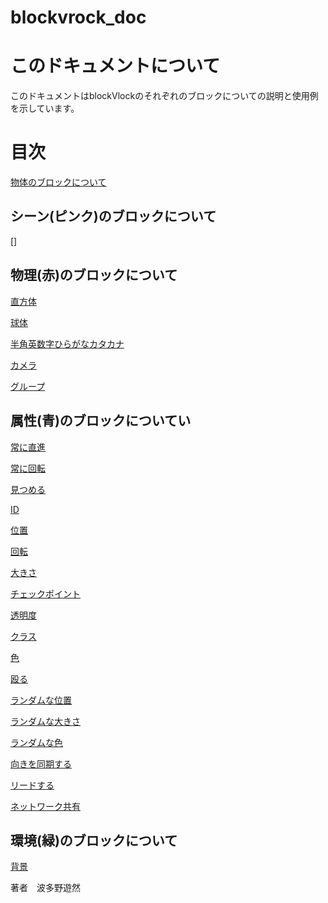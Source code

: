 # blockvrock_doc

# このドキュメントについて
このドキュメントはblockVlockのそれぞれのブロックについての説明と使用例を示しています。
# 目次

[物体のブロックについて](./01entity.md)

## シーン(ピンク)のブロックについて
[]


## 物理(赤)のブロックについて

[直方体](./redblock/rectangular.md)

[球体](./redblock/sphere.md)

[半角英数字ひらがなカタカナ](./redblock/character.md)

[カメラ](./redblock/camera.md)

[グループ](./redblock/group.md)

## 属性(青)のブロックについてい

[常に直進](./blueblock/alwaysstraight.md)

[常に回転](./blueblock/alwaysturn.md)

[見つめる](./blueblock/stare.md)

[ID](./blueblock/id.md)

[位置](./blueblock/alwaysstraight.md)

[回転](./blueblock/turn.md)

[大きさ](./blueblock/size.md)

[チェックポイント](./blueblock/checkpoint.md)

[透明度](./blueblock/transparency.md)

[クラス](./blueblock/class.md)

[色](./blueblock/color.md)

[殴る](./blueblock/strike.md)

[ランダムな位置](./blueblock/randposition.md)

[ランダムな大きさ](./blueblock/randsize.md)

[ランダムな色](./blueblock/randcolor.md)

[向きを同期する](./blueblock/syncdirection.md)

[リードする](./blueblock/leaddistance.md)

[ネットワーク共有](./blueblock/sharenetwork.md)

## 環境(緑)のブロックについて

[背景](./environment.md)


著者　波多野遊然
